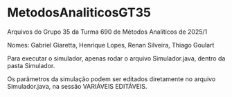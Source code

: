 # MetodosAnaliticosGT35
Arquivos do Grupo 35 da Turma 690 de Métodos Analíticos de 2025/1

Nomes: Gabriel Giaretta, Henrique Lopes, Renan Silveira, Thiago Goulart

Para executar o simulador, apenas rodar o arquivo Simulador.java, dentro da pasta Simulador.

Os parâmetros da simulação podem ser editados diretamente no arquivo Simulador.java, na sessão VARIÁVEIS EDITÁVEIS.

